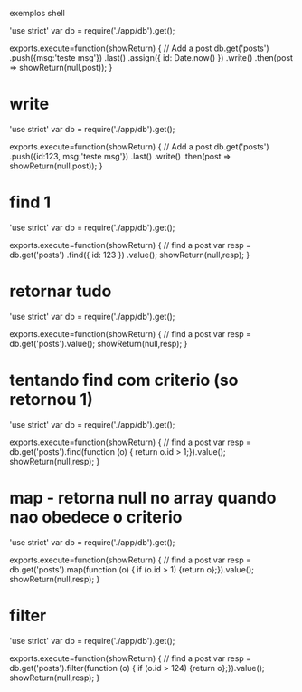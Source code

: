 exemplos shell

'use strict'
var db = require('./app/db').get();

exports.execute=function(showReturn) {
// Add a post
db.get('posts')
    .push({msg:'teste msg'})
    .last()
    .assign({ id: Date.now() })
    .write()
    .then(post => showReturn(null,post));
}

# write
'use strict'
var db = require('./app/db').get();

exports.execute=function(showReturn) {
// Add a post
db.get('posts')
    .push({id:123, msg:'teste msg'})
    .last()
    .write()
    .then(post => showReturn(null,post));
}

# find 1
'use strict'
var db = require('./app/db').get();

exports.execute=function(showReturn) {
// find a post
var resp = db.get('posts')
    .find({ id: 123 })
    .value();
showReturn(null,resp);
}

# retornar tudo
'use strict'
var db = require('./app/db').get();

exports.execute=function(showReturn) {
// find a post
var resp = db.get('posts').value();
showReturn(null,resp);
}

# tentando find com criterio (so retornou 1)
'use strict'
var db = require('./app/db').get();

exports.execute=function(showReturn) {
// find a post
var resp = db.get('posts').find(function (o) { return o.id > 1;}).value();
showReturn(null,resp);
}

# map - retorna null no array quando nao obedece o criterio
'use strict'
var db = require('./app/db').get();

exports.execute=function(showReturn) {
// find a post
var resp = db.get('posts').map(function (o) { if (o.id > 1) {return o};}).value();
showReturn(null,resp);
}

# filter
'use strict'
var db = require('./app/db').get();

exports.execute=function(showReturn) {
// find a post
var resp = db.get('posts').filter(function (o) { if (o.id > 124) {return o};}).value();
showReturn(null,resp);
}